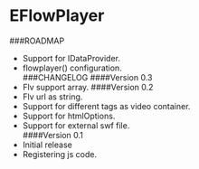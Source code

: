 EFlowPlayer
===========
###ROADMAP
- Support for IDataProvider.
- flowplayer() configuration.  
###CHANGELOG 
####Version 0.3
- Flv support array.
####Version 0.2
- Flv url as string.
- Support for different tags as video container.  
- Support for htmlOptions.
- Support for external swf file.  
####Version 0.1
- Initial release
- Registering js code.  
